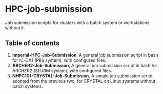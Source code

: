 # HPC-job-submission

Job submission scripts for clusters with a batch system or workstations without it. 

## Table of contents

1. **Imperial-HPC-Job-Submission**, A general job submission script in bash for IC-CX1 (PBS system), with configured files.  
2. **ARCHER2-Job-Submission**, A general job submission script in bash for ARCHER2 (SLURM system), with configured files.  
3. **NHPC101-CRYSTAL-Job-Submission**, A simple job submission script adopted from the previous two, for CRYSTAL on Linux systems without batch systems.  


